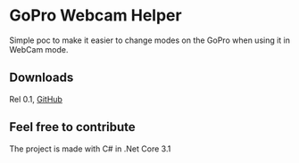 # GoPro Webcam Helper
Simple poc to make it easier to change modes on the GoPro when using it in WebCam mode.

## Downloads 
 Rel 0.1,
 [GitHub](https://github.com/gurgelx/GoProBetaHelper/blob/master/releases/release.0.1.zip?raw=true)
 

## Feel free to contribute
The project is made with C# in .Net Core 3.1
